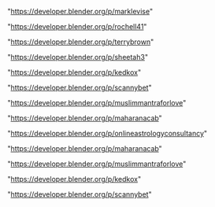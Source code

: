 "https://developer.blender.org/p/marklevise"

"https://developer.blender.org/p/rochell41"

"https://developer.blender.org/p/terrybrown"

"https://developer.blender.org/p/sheetah3"

"https://developer.blender.org/p/kedkox"

"https://developer.blender.org/p/scannybet"

"https://developer.blender.org/p/muslimmantraforlove"

"https://developer.blender.org/p/maharanacab"

 
"https://developer.blender.org/p/onlineastrologyconsultancy"


"https://developer.blender.org/p/maharanacab"


"https://developer.blender.org/p/muslimmantraforlove"


"https://developer.blender.org/p/kedkox"


"https://developer.blender.org/p/scannybet"


 
